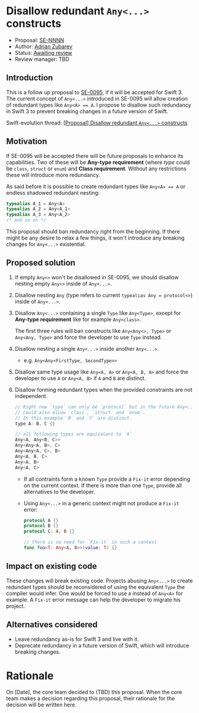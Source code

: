 # Disallow redundant `Any<...>` constructs

* Proposal: [SE-NNNN](https://github.com/apple/swift-evolution/blob/master/proposals/NNNN-name.md)
* Author: [Adrian Zubarev](https://github.com/DevAndArtist)
* Status: [Awaiting review](#rationale)
* Review manager: TBD

## Introduction

This is a follow up proposal to [SE-0095](https://github.com/apple/swift-evolution/blob/master/proposals/0095-any-as-existential.md), if it will be accepted for Swift 3. The current concept of `Any<...>` introduced in SE-0095 will allow creation of redundant types like `Any<A> == A`. I propose to disallow such redundancy in Swift 3 to prevent breaking changes in a future version of Swift.

Swift-evolution thread: [\[Proposal\] Disallow redundant `Any<...>` constructs](https://lists.swift.org/pipermail/swift-evolution/Week-of-Mon-20160516/018280.html)

## Motivation

If SE-0095 will be accepted there will be future proposals to enhance its capabilities. Two of these will be **Any-type requirement** (where *type* could be `class`, `struct` or `enum`) and **Class requirement**. Without any restrictions these will introduce more redundancy. 

As said before it is possible to create redundant types like `Any<A> == A` or endless shadowed redundant nesting:

```swift
typealias A_1 = Any<A>
typealias A_2 = Any<A_1>
typealias A_3 = Any<A_2>
/* and so on */
```

This proposal should ban redundancy right from the beginning. If there might be any desire to relax a few things, it won't introduce any breaking changes for `Any<...>` existential.

## Proposed solution

1. If empty `Any<>` won't be disallowed in SE-0095, we should disallow nesting empty `Any<>` inside of `Any<...>`.

2. Disallow nesting `Any` (type refers to current `typealias Any = protocol<>`) inside of `Any<...>`.

3. Disallow `Any<...>` containing a single `Type` like `Any<Type>`, except for **Any-type requirement** like for example `Any<class>`.

	The first three rules will ban constructs like `Any<Any<>, Type>` or `Any<Any, Type>` and force the developer to use `Type` instead.

4. Disallow nesting a single `Any<...>` inside another `Any<...>`.
	* e.g. `Any<Any<FirstType, SecondType>>`

5. Disallow same type usage like `Any<A, A>` or `Any<A, B, A>` and force the developer to use `A` or `Any<A, B>` if `A` and `B` are distinct.

6. Disallow forming redundant types when the provided constraints are not independent.
	
	```swift
	// Right now `type` can only be `protocol` but in the future Any<...> 
	// could also allow `class`, `struct` and `enum`.
	// In this example `B` and `C` are distinct.
	type A: B, C {} 
	
	// all following types are equivalent to `A`
	Any<A, Any<B, C>>
	Any<Any<A, B>, C>
	Any<Any<A, C>, B>
	Any<A, B, C>
	Any<A, B>
	Any<A, C>
	```
	
	* If all contraints form a known `Type` provide a `Fix-it` error depending on the current context. If there is more than one `Type`, provide all alternatives to the developer.

	* Using `Any<...>` in a generic context might not produce a `Fix-it` error:

		```swift
		protocol A {}
		protocol B {}
		protocol C: A, B {}
		
		// there is no need for `Fix-it` in such a context
		func foo<T: Any<A, B>>(value: T) {}
		```

## Impact on existing code

These changes will break existing code. Projects abusing `Any<...>` to create redundant types should be reconsidered of using the equivalent `Type` the compiler would infer. One would be forced to use `A` instead of `Any<A>` for example. A `Fix-it` error message can help the developer to migrate his project.

## Alternatives considered

* Leave redundancy as-is for Swift 3 and live with it.
* Deprecate redundancy in a future version of Swift, which will introduce breaking changes.

# Rationale

On [Date], the core team decided to (TBD) this proposal.
When the core team makes a decision regarding this proposal,
their rationale for the decision will be written here.
